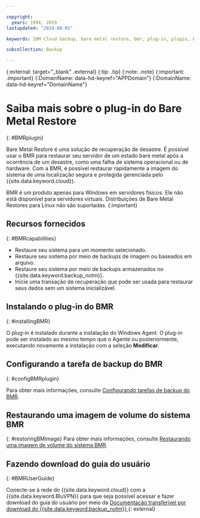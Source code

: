 ```yaml
---

copyright:
  years: 1994, 2019
lastupdated: "2019-08-01"

keywords: IBM Cloud backup, bare metal restore, bmr, plug-in, plugin, EVault, Carbonite, baremetal, point-in-time restore

subcollection: Backup

---
```

{:external: target="_blank" .external}
{:tip: .tip}
{:note: .note}
{:important: .important}
{:DomainName: data-hd-keyref="APPDomain"}
{:DomainName: data-hd-keyref="DomainName"}

# Saiba mais sobre o plug-in do Bare Metal Restore
{: #BMRplugin}

Bare Metal Restore é uma solução de recuperação de desastre. É possível usar o BMR para restaurar seu servidor de um estado bare metal após a ocorrência de um desastre, como uma falha de sistema operacional ou de hardware. Com a BMR, é possível restaurar rapidamente a imagem do sistema de uma localização segura e
protegida gerenciada pelo {{site.data.keyword.cloud}}.

BMR é um produto apenas para Windows em servidores físicos. Ele
não está disponível para servidores virtuais. Distribuições de Bare Metal Restores para Linux não
são suportadas.
{:important}

## Recursos fornecidos
{: #BMRcapabilities}

- Restaure seu sistema para um momento selecionado.
- Restaure seu sistema por meio de backups de imagem ou baseados em arquivo.
- Restaure seu sistema por meio de backups armazenados no {{site.data.keyword.backup_notm}}.
- Inicie uma transação de recuperação que pode ser usada para restaurar seus dados sem um sistema inicializável.

## Instalando o plug-in do BMR
{: #installingBMR}

O plug-in é instalado durante a instalação do Windows Agent. O plug-in pode ser instalado ao mesmo tempo que o Agente ou posteriormente, executando novamente a instalação com a seleção **Modificar**.

## Configurando a tarefa de backup do BMR
{: #configBMRplugin}

Para obter mais informações, consulte [Configurando tarefas de backup do BMR](/docs/infrastructure/Backup?topic=Backup-configureBMR).

## Restaurando uma imagem de volume do sistema BMR
{: #restoringBMimage}
Para obter mais informações, consulte [Restaurando uma imagem de volume do sistema BMR](/docs/infrastructure/Backup?topic=Backup-restoreBMR).

## Fazendo download do guia do usuário
{: #BMRUserGuide}

Conecte-se à rede do {{site.data.keyword.cloud}} com a {{site.data.keyword.BluVPN}} para que seja possível acessar e fazer download do guia do usuário por meio da [Documentação transferível por download do {{site.data.keyword.backup_notm}} ](http://downloads.service.softlayer.com/evault/Documentation/){: external}
